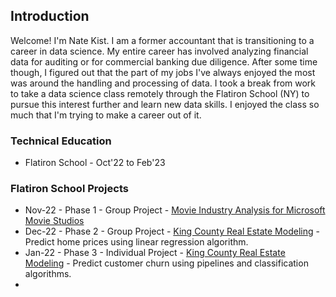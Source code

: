 ## Introduction

Welcome! I'm Nate Kist.  I am a former accountant that is transitioning to a career in data science.  My entire career has involved analyzing financial data for auditing or for commercial banking due diligence.  After some time though, I figured out that the part of my jobs I've always enjoyed the most was around the handling and processing of data.  I took a break from work to take a data science class remotely through the Flatiron School (NY) to pursue this interest further and learn new data skills.  I enjoyed the class so much that I'm trying to make a career out of it.   

### Technical Education
- Flatiron School - Oct'22 to Feb'23

### Flatiron School Projects
- Nov-22 - Phase 1 - Group Project - [Movie Industry Analysis for Microsoft Movie Studios](https://github.com/fetterollie/Microsoft-Movie-Analysis)
- Dec-22 - Phase 2 - Group Project - [King County Real Estate Modeling](https://github.com/ilanhaskel/Sleep-Regression-Project2) - Predict home prices using linear regression algorithm.  
- Jan-22 - Phase 3 - Individual Project - [King County Real Estate Modeling](https://github.com/ilanhaskel/Sleep-Regression-Project2) - Predict customer churn using pipelines and classification algorithms.
- 



